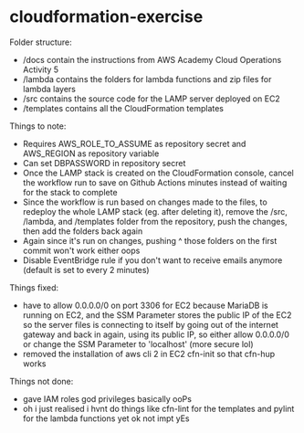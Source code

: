 # cloudformation-exercise

Folder structure:
- /docs contain the instructions from AWS Academy Cloud Operations Activity 5
- /lambda contains the folders for lambda functions and zip files for lambda layers
- /src contains the source code for the LAMP server deployed on EC2
- /templates contains all the CloudFormation templates

Things to note:
- Requires AWS_ROLE_TO_ASSUME as repository secret and AWS_REGION as repository variable
- Can set DBPASSWORD in repository secret
- Once the LAMP stack is created on the CloudFormation console, cancel the workflow run to save on Github Actions minutes instead of waiting for the stack to complete
- Since the workflow is run based on changes made to the files, to redeploy the whole LAMP stack (eg. after deleting it), remove the /src, /lambda, and /templates folder from the repository, push the changes, then add the folders back again
- Again since it's run on changes, pushing ^ those folders on the first commit won't work either oops
- Disable EventBridge rule if you don't want to receive emails anymore (default is set to every 2 minutes)

Things fixed:
- have to allow 0.0.0.0/0 on port 3306 for EC2 because MariaDB is running on EC2, and the SSM Parameter stores the public IP of the EC2 so the server files is connecting to itself by going out of the internet gateway and back in again, using its public IP, so either allow 0.0.0.0/0 or change the SSM Parameter to 'localhost' (more secure lol)
- removed the installation of aws cli 2 in EC2 cfn-init so that cfn-hup works

Things not done:
- gave IAM roles god privileges basically ooPs
- oh i just realised i hvnt do things like cfn-lint for the templates and pylint for the lambda functions yet ok not impt yEs

